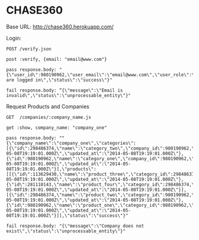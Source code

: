 CHASE360
========

Base URL: http://chase360.herokuapp.com/

Login:

    POST /verify.json

    post :verify, {email: "email@www.com"}

    pass response.body: "{\"user_id\":980190962,\"user_email\":\"email@www.com\",\"user_role\":\"manager\",\"message\":\"You are logged in\",\"status\":\"success\"}"

    fail response.body: “{\"message\":\"Email is invalid\",\"status\":\"unprocessable_entity\"}"
    
Request Products and Companies
    
    GET  /companies/:company_name.js
    
    get :show, company_name: "company_one"
    
    pass response.body: ""{\"company_name\":\"company_one\",\"categories\":[{\"id\":298486374,\"name\":\"category_two\",\"company_id\":980190962,\"created_at\":\"2014-05-08T19:19:01.000Z\",\"updated_at\":\"2014-05-08T19:19:01.000Z\"},{\"id\":980190962,\"name\":\"category_one\",\"company_id\":980190962,\"created_at\":\"2014-05-08T19:19:01.000Z\",\"updated_at\":\"2014-05-08T19:19:01.000Z\"}],\"products\":[[{\"id\":113629430,\"name\":\"product_three\",\"category_id\":298486374,\"created_at\":\"2014-05-08T19:19:01.000Z\",\"updated_at\":\"2014-05-08T19:19:01.000Z\"},{\"id\":281110143,\"name\":\"product_four\",\"category_id\":298486374,\"created_at\":\"2014-05-08T19:19:01.000Z\",\"updated_at\":\"2014-05-08T19:19:01.000Z\"}],[{\"id\":298486374,\"name\":\"product_two\",\"category_id\":980190962,\"created_at\":\"2014-05-08T19:19:01.000Z\",\"updated_at\":\"2014-05-08T19:19:01.000Z\"},{\"id\":980190962,\"name\":\"product_one\",\"category_id\":980190962,\"created_at\":\"2014-05-08T19:19:01.000Z\",\"updated_at\":\"2014-05-08T19:19:01.000Z\"}]],\"status\":\"success\"}"

    fail response.body: "{\"message\":\"Company does not exist\",\"status\":\"unprocessable_entity\"}"
